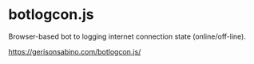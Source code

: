 # botlogcon.js

Browser-based bot to logging internet connection state (online/off-line).

https://gerisonsabino.com/botlogcon.js/